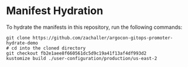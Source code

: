 # Manifest Hydration

To hydrate the manifests in this repository, run the following commands:

```shell
git clone https://github.com/zachaller/argocon-gitops-promoter-hydrate-demo
# cd into the cloned directory
git checkout fb2e1aee8f660561dc5d9c19a41f13af4df993d2
kustomize build ./user-configuration/production/us-east-2
```
